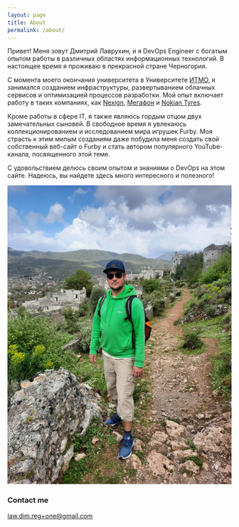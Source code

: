 ```yaml
---
layout: page
title: About
permalink: /about/
---
```


Привет! Меня зовут Дмитрий Лаврухин, и я DevOps Engineer с богатым опытом работы в различных областях информационных технологий. В настоящее время я проживаю в прекрасной стране Черногория.

С момента моего окончания университета в Университете [ИТМО](https://itmo.ru/), я занимался созданием инфраструктуры, развертыванием облачных сервисов и оптимизацией процессов разработки. Мой опыт включает работу в таких компаниях, как [Nexign](https://nexign.com/), [Мегафон](https://ru.wikipedia.org/wiki/%D0%9C%D0%B5%D0%B3%D0%B0%D1%84%D0%BE%D0%BD_(%D0%BA%D0%BE%D0%BC%D0%BF%D0%B0%D0%BD%D0%B8%D1%8F)) и [Nokian Tyres](https://www.nokiantyres.com/).

Кроме работы в сфере IT, я также являюсь гордым отцом двух замечательных сыновей. В свободное время я увлекаюсь коллекционированием и исследованием мира игрушек Furby. Моя страсть к этим милым созданиям даже побудила меня создать свой собственный веб-сайт о Furby и стать автором популярного YouTube-канала, посвященного этой теме.

С удовольствием делюсь своим опытом и знаниями о DevOps на этом сайте. Надеюсь, вы найдете здесь много интересного и полезного!

![Мое фото](/images/dmitrii.jpeg)

### Contact me

[law.dim.reg+one@gmail.com](mailto:law.dim.reg+one@gmail.com)
